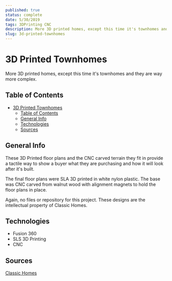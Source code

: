 ```yaml
---
published: true
status: complete
date: 5/30/2019
tags: 3DPrinting CNC
description: More 3D printed homes, except this time it's townhomes and they are way more complex.
slug: 3d-printed-townhomes
---
```


# 3D Printed Townhomes

More 3D printed homes, except this time it's townhomes and they are way more complex.

## Table of Contents

- [3D Printed Townhomes](#3d-printed-townhomes)
  - [Table of Contents](#table-of-contents)
  - [General Info](#general-info)
  - [Technologies](#technologies)
  - [Sources](#sources)

## General Info

These 3D Printed floor plans and the CNC carved terrain they fit in provide a tactile way to show a buyer what they are purchasing and how it will look after it's built.

The final floor plans were SLA 3D printed in white nylon plastic. The base was CNC carved from walnut wood with alignment magnets to hold the floor plans in place.

Again, no files or repository for this project. These designs are the intellectual property of Classic Homes.

## Technologies

- Fusion 360
- SLS 3D Printing
- CNC

## Sources

[Classic Homes](https://classichomes.com)
